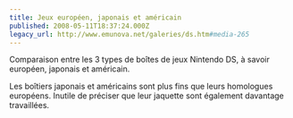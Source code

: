 ```yaml
---
title: Jeux européen, japonais et américain
published: 2008-05-11T18:37:24.000Z
legacy_url: http://www.emunova.net/galeries/ds.htm#media-265
---
```

Comparaison entre les 3 types de boîtes de jeux Nintendo DS, à savoir européen, japonais et américain.

Les boîtiers japonais et américains sont plus fins que leurs homologues européens. Inutile de préciser que leur jaquette sont également davantage travaillées.